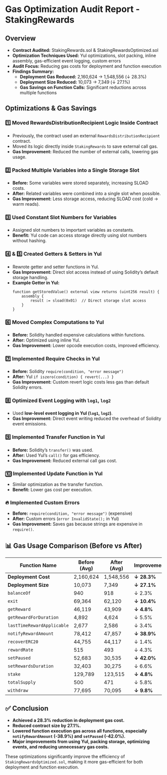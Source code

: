# Gas Optimization Audit Report - StakingRewards

## Overview

- **Contract Audited:** StakingRewards.sol & StakingRewardsOptimized.sol
- **Optimization Techniques Used:** Yul optimizations, slot packing, inline assembly, gas-efficient event logging, custom errors
- **Audit Focus:** Reducing gas costs for deployment and function execution
- **Findings Summary:**
  - **Deployment Gas Reduced:** 2,160,624 -> 1,548,556 (↓ 28.3%)
  - **Deployment Size Reduced:** 10,073 -> 7,349 (↓ 27.1%)
  - **Gas Savings on Function Calls:** Significant reductions across multiple functions

## Optimizations & Gas Savings

### 1️⃣ Moved RewardsDistributionRecipient Logic Inside Contract

- Previously, the contract used an external `RewardsDistributionRecipient` contract.
- Moved its logic directly inside `StakingRewards` to save external call gas.
- **Gas Improvement:** Reduced the number of external calls, lowering gas usage.

### 2️⃣ Packed Multiple Variables into a Single Storage Slot

- **Before:** Some variables were stored separately, increasing SLOAD costs.
- **After:** Related variables were combined into a single slot when possible.
- **Gas Improvement:** Less storage access, reducing SLOAD cost (cold -> warm reads).

### 3️⃣ Used Constant Slot Numbers for Variables

- Assigned slot numbers to important variables as constants.
- **Benefit:** Yul code can access storage directly using slot numbers without hashing.

### 4️⃣ & 5️⃣ Created Getters & Setters in Yul

- Rewrote getter and setter functions in Yul.
- **Gas Improvement:** Direct slot access instead of using Solidity’s default storage handling.
- **Example Getter in Yul:**
  ```solidity
  function getStoredValue() external view returns (uint256 result) {
      assembly {
          result := sload(0x01)  // Direct storage slot access
      }
  }
  ```

### 6️⃣ Moved Complex Computations to Yul

- **Before:** Solidity handled expensive calculations within functions.
- **After:** Optimized using inline Yul.
- **Gas Improvement:** Lower opcode execution costs, improved efficiency.

### 7️⃣ Implemented Require Checks in Yul

- **Before:** Solidity `require(condition, "error message")`
- **After:** Yul `if iszero(condition) { revert(...) }`
- **Gas Improvement:** Custom revert logic costs less gas than default Solidity errors.

### 8️⃣ Optimized Event Logging with `log1`, `log2`

- Used **low-level event logging in Yul (`log1`, `log2`)**.
- **Gas Improvement:** Direct event writing reduced the overhead of Solidity event emissions.

### 9️⃣ Implemented Transfer Function in Yul

- **Before:** Solidity’s `transfer()` was used.
- **After:** Used Yul’s `call()` for gas efficiency.
- **Gas Improvement:** Reduced external call gas cost.

### 🔟 Implemented Update Function in Yul

- Similar optimization as the transfer function.
- **Benefit:** Lower gas cost per execution.

### 🔥 Implemented Custom Errors

- **Before:** `require(condition, "error message")` (expensive)
- **After:** Custom errors (`error InvalidState();` in Yul)
- **Gas Improvement:** Saves gas because strings are expensive in `require()`.

## 📊 Gas Usage Comparison (Before vs After)

| Function Name              | Before (Avg) | After (Avg) | Improvement |
| -------------------------- | ------------ | ----------- | ----------- |
| **Deployment Cost**        | 2,160,624    | 1,548,556   | **↓ 28.3%** |
| **Deployment Size**        | 10,073       | 7,349       | **↓ 27.1%** |
| `balanceOf`                | 940          | 918         | ↓ 2.3%      |
| `exit`                     | 69,364       | 62,120      | **↓ 10.4%** |
| `getReward`                | 46,119       | 43,909      | **↓ 4.8%**  |
| `getRewardForDuration`     | 4,892        | 4,624       | ↓ 5.5%      |
| `lastTimeRewardApplicable` | 2,677        | 2,586       | ↓ 3.4%      |
| `notifyRewardAmount`       | 78,412       | 47,857      | **↓ 38.9%** |
| `recoverERC20`             | 44,755       | 44,117      | ↓ 1.4%      |
| `rewardRate`               | 515          | 493         | ↓ 4.3%      |
| `setPaused`                | 52,683       | 30,535      | **↓ 42.0%** |
| `setRewardsDuration`       | 32,403       | 30,275      | ↓ 6.6%      |
| `stake`                    | 129,789      | 123,515     | **↓ 4.8%**  |
| `totalSupply`              | 500          | 471         | ↓ 5.8%      |
| `withdraw`                 | 77,695       | 70,095      | **↓ 9.8%**  |

## ✅ Conclusion

- **Achieved a 28.3% reduction in deployment gas cost.**
- **Reduced contract size by 27.1%.**
- **Lowered function execution gas across all functions, especially `notifyRewardAmount` (-38.9%) and `setPaused` (-42.0%).**
- **Major improvements from using Yul, packing storage, optimizing events, and reducing unnecessary gas costs.**

These optimizations significantly improve the efficiency of `StakingRewardsOptimized.sol`, making it more gas-efficient for both deployment and function execution.
